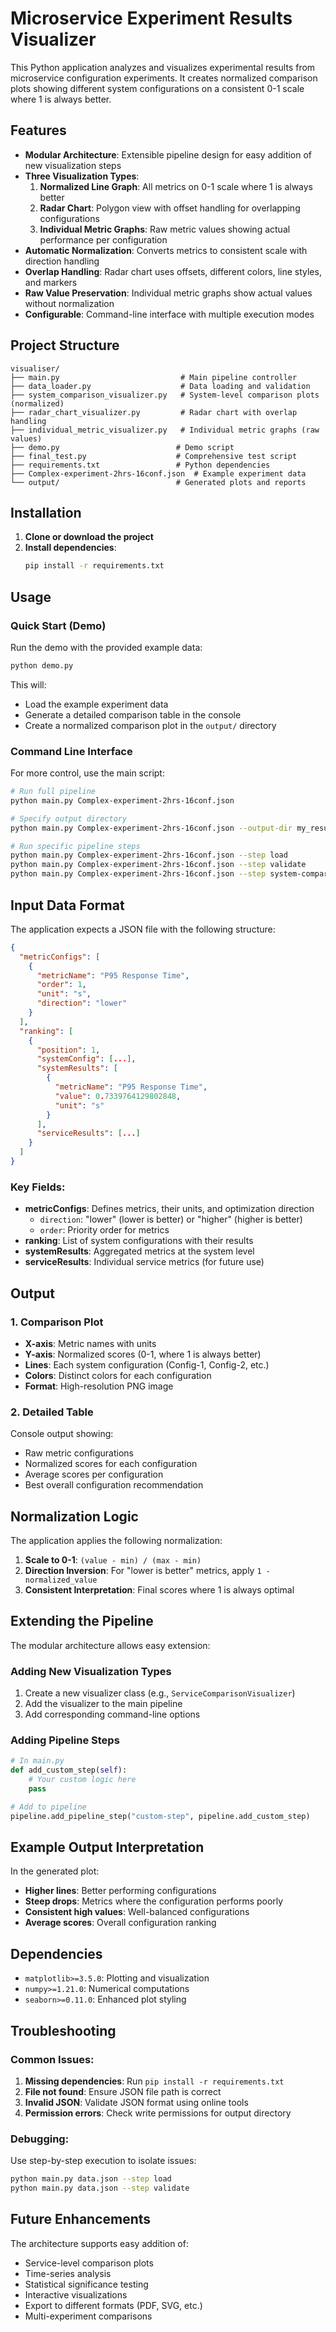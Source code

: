 # Microservice Experiment Results Visualizer

This Python application analyzes and visualizes experimental results from microservice configuration experiments. It creates normalized comparison plots showing different system configurations on a consistent 0-1 scale where 1 is always better.

## Features

- **Modular Architecture**: Extensible pipeline design for easy addition of new visualization steps
- **Three Visualization Types**:
  1. **Normalized Line Graph**: All metrics on 0-1 scale where 1 is always better
  2. **Radar Chart**: Polygon view with offset handling for overlapping configurations
  3. **Individual Metric Graphs**: Raw metric values showing actual performance per configuration
- **Automatic Normalization**: Converts metrics to consistent scale with direction handling
- **Overlap Handling**: Radar chart uses offsets, different colors, line styles, and markers
- **Raw Value Preservation**: Individual metric graphs show actual values without normalization
- **Configurable**: Command-line interface with multiple execution modes

## Project Structure

```
visualiser/
├── main.py                           # Main pipeline controller
├── data_loader.py                    # Data loading and validation
├── system_comparison_visualizer.py   # System-level comparison plots (normalized)
├── radar_chart_visualizer.py         # Radar chart with overlap handling
├── individual_metric_visualizer.py   # Individual metric graphs (raw values)
├── demo.py                          # Demo script
├── final_test.py                    # Comprehensive test script
├── requirements.txt                 # Python dependencies
├── Complex-experiment-2hrs-16conf.json  # Example experiment data
└── output/                          # Generated plots and reports
```

## Installation

1. **Clone or download the project**
2. **Install dependencies**:
   ```bash
   pip install -r requirements.txt
   ```

## Usage

### Quick Start (Demo)

Run the demo with the provided example data:

```bash
python demo.py
```

This will:
- Load the example experiment data
- Generate a detailed comparison table in the console
- Create a normalized comparison plot in the `output/` directory

### Command Line Interface

For more control, use the main script:

```bash
# Run full pipeline
python main.py Complex-experiment-2hrs-16conf.json

# Specify output directory
python main.py Complex-experiment-2hrs-16conf.json --output-dir my_results

# Run specific pipeline steps
python main.py Complex-experiment-2hrs-16conf.json --step load
python main.py Complex-experiment-2hrs-16conf.json --step validate
python main.py Complex-experiment-2hrs-16conf.json --step system-comparison
```

## Input Data Format

The application expects a JSON file with the following structure:

```json
{
  "metricConfigs": [
    {
      "metricName": "P95 Response Time",
      "order": 1,
      "unit": "s",
      "direction": "lower"
    }
  ],
  "ranking": [
    {
      "position": 1,
      "systemConfig": [...],
      "systemResults": [
        {
          "metricName": "P95 Response Time",
          "value": 0.7339764129802848,
          "unit": "s"
        }
      ],
      "serviceResults": [...]
    }
  ]
}
```

### Key Fields:

- **metricConfigs**: Defines metrics, their units, and optimization direction
  - `direction`: "lower" (lower is better) or "higher" (higher is better)
  - `order`: Priority order for metrics
- **ranking**: List of system configurations with their results
- **systemResults**: Aggregated metrics at the system level
- **serviceResults**: Individual service metrics (for future use)

## Output

### 1. Comparison Plot
- **X-axis**: Metric names with units
- **Y-axis**: Normalized scores (0-1, where 1 is always better)
- **Lines**: Each system configuration (Config-1, Config-2, etc.)
- **Colors**: Distinct colors for each configuration
- **Format**: High-resolution PNG image

### 2. Detailed Table
Console output showing:
- Raw metric configurations
- Normalized scores for each configuration
- Average scores per configuration
- Best overall configuration recommendation

## Normalization Logic

The application applies the following normalization:

1. **Scale to 0-1**: `(value - min) / (max - min)`
2. **Direction Inversion**: For "lower is better" metrics, apply `1 - normalized_value`
3. **Consistent Interpretation**: Final scores where 1 is always optimal

## Extending the Pipeline

The modular architecture allows easy extension:

### Adding New Visualization Types

1. Create a new visualizer class (e.g., `ServiceComparisonVisualizer`)
2. Add the visualizer to the main pipeline
3. Add corresponding command-line options

### Adding Pipeline Steps

```python
# In main.py
def add_custom_step(self):
    # Your custom logic here
    pass

# Add to pipeline
pipeline.add_pipeline_step("custom-step", pipeline.add_custom_step)
```

## Example Output Interpretation

In the generated plot:
- **Higher lines**: Better performing configurations
- **Steep drops**: Metrics where the configuration performs poorly
- **Consistent high values**: Well-balanced configurations
- **Average scores**: Overall configuration ranking

## Dependencies

- `matplotlib>=3.5.0`: Plotting and visualization
- `numpy>=1.21.0`: Numerical computations
- `seaborn>=0.11.0`: Enhanced plot styling

## Troubleshooting

### Common Issues:

1. **Missing dependencies**: Run `pip install -r requirements.txt`
2. **File not found**: Ensure JSON file path is correct
3. **Invalid JSON**: Validate JSON format using online tools
4. **Permission errors**: Check write permissions for output directory

### Debugging:

Use step-by-step execution to isolate issues:
```bash
python main.py data.json --step load
python main.py data.json --step validate
```

## Future Enhancements

The architecture supports easy addition of:
- Service-level comparison plots
- Time-series analysis
- Statistical significance testing
- Interactive visualizations
- Export to different formats (PDF, SVG, etc.)
- Multi-experiment comparisons
